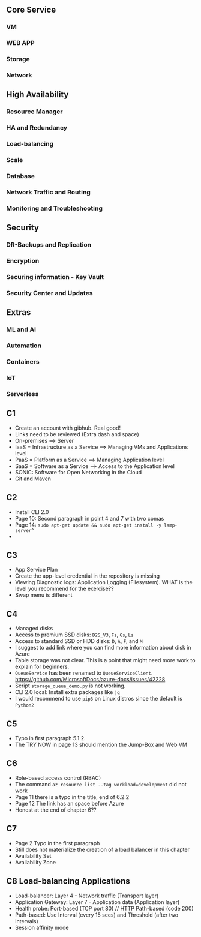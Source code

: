 ## Core Service

### VM

### WEB APP

### Storage

### Network

## High Availability

### Resource Manager

### HA and Redundancy

### Load-balancing

### Scale

### Database

### Network Traffic and Routing

### Monitoring and Troubleshooting

## Security

### DR-Backups and Replication

### Encryption

### Securing information - Key Vault

### Security Center and Updates

## Extras

### ML and AI

### Automation

### Containers

### IoT

### Serverless

## C1
- Create an account with gibhub. Real good!
- Links need to be reviewed (Extra dash and space)
- On-premises ==> Server
- IaaS = Infrastructure as a Service ==> Managing VMs and Applications level
- PaaS = Platform as a Service ==> Managing Application level
- SaaS = Software as a Service ==> Access to the Application level
- SONiC: Software for Open Networking in the Cloud
- Git and Maven

## C2
- Install CLI 2.0
- Page 10: Second paragraph in point 4 and 7  with two comas
- Page 14: `sudo apt-get update && sudo apt-get install -y lamp-server^`
-

## C3
- App Service Plan  
- Create the app-level credential in the repository is  missing
- Viewing Diagnostic logs: Application Logging (Filesystem). WHAT is the level you recommend for the exercise??
- Swap menu is different

## C4
- Managed disks
- Access to premium SSD disks: `D2S_V3`, `Fs`, `Gs`, `Ls`
- Access to standard SSD or HDD disks: `D`, `A`, `F`, and `M`
- I suggest to add link where you can find more information about disk in Azure
- Table storage was not clear. This is a point that might need more work to explain for beginners.
- `QueueService` has been renamed to `QueueServiceClient`. https://github.com/MicrosoftDocs/azure-docs/issues/42228
- Script `storage_queue_demo.py` is not working.
- CLI 2.0 local: Install extra packages like `jq`
- I would recommend to use `pip3` on Linux distros since the default is `Python2`

## C5
- Typo in first paragraph 5.1.2.
- The TRY NOW in page 13 should mention the Jump-Box and Web VM

## C6
- Role-based access control (RBAC)
- The command `az resource list --tag workload=development` did not work
- Page 11 there is a typo in the title, end of 6.2.2
- Page 12 The link has an space before Azure
- Honest at the end of chapter 6??

## C7
- Page 2 Typo in the first paragraph
- Still does not materialize the creation of a load balancer in this chapter
- Availability Set
- Availability Zone

## C8 Load-balancing Applications
- Load-balancer: Layer 4 - Network traffic (Transport layer)
- Application Gateway: Layer 7 - Application data (Application  layer)
- Health probe: Port-based (TCP port 80) // HTTP Path-based (code 200)
- Path-based: Use Interval (every 15 secs) and Threshold (after two intervals)
- Session affinity mode
